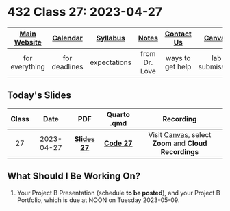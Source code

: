 # 432 Class 27: 2023-04-27

[Main Website](https://thomaselove.github.io/432-2023/) | [Calendar](https://thomaselove.github.io/432-2023/calendar.html) | [Syllabus](https://thomaselove.github.io/432-syllabus-2023/) | [Notes](https://thomaselove.github.io/432-notes/) | [Contact Us](https://thomaselove.github.io/432-2023/contact.html) | [Canvas](https://canvas.case.edu) | [Data and Code](https://github.com/THOMASELOVE/432-data) | [Sources](https://github.com/THOMASELOVE/432-classes-2023/tree/main/sources)
:-----------: | :--------------: | :----------: | :---------: | :-------------: | :-----------: | :------------: |:------:
for everything | for deadlines | expectations | from Dr. Love | ways to get help | lab submission | for downloads | to read

## Today's Slides

Class | Date | PDF | Quarto .qmd | Recording
:---: | :--------: | :------: | :------: | :-------------:
27 | 2023-04-27 | **[Slides 27](https://github.com/THOMASELOVE/432-slides-2023/blob/main/slides27.pdf)** | **[Code 27](https://github.com/THOMASELOVE/432-slides-2023/blob/main/slides27.qmd)** | Visit [Canvas](https://canvas.case.edu/), select **Zoom** and **Cloud Recordings**

## What Should I Be Working On?

1. Your Project B Presentation (schedule **to be posted**), and your Project B Portfolio, which is due at NOON on Tuesday 2023-05-09.
